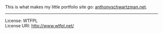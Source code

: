 This is what makes my little portfolio site go: [anthonyschwartzman.net](http://anthonyschwartzman.net).
***
License: WTFPL  
License URI: http://www.wtfpl.net/
